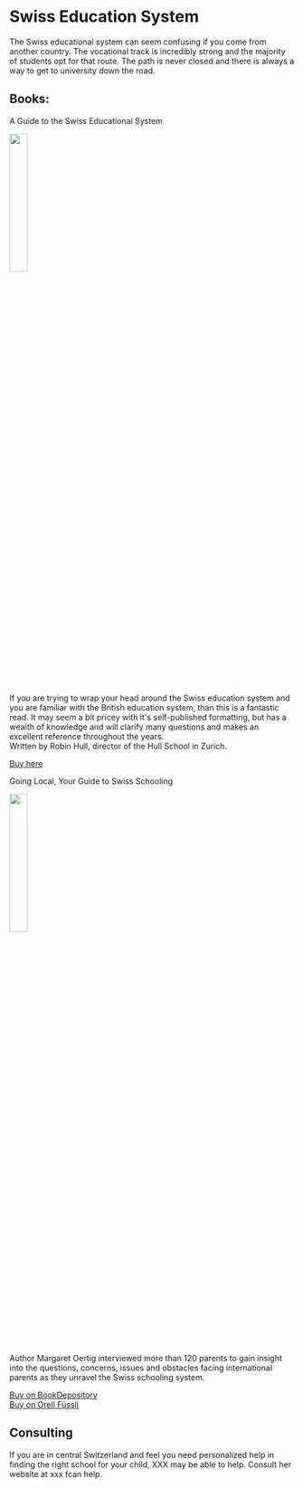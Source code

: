 # Swiss Education System
The Swiss educational system can seem confusing if you come from another country.  The vocational track is incredibly strong and the majority of students opt for that route.  The path is never closed and there is always a way to get to university down the road. 


## Books: 
A Guide to the Swiss Educational System

<img width="25%" src="https://i.imgur.com/i7EWgnh.jpg" />

If you are trying to wrap your head around the Swiss education system and you are familiar with the British education system, than this is a fantastic read.  It may seem a bit pricey with it's self-published formatting, but has a wealth of knowledge and will clarify many questions and makes an excellent reference throughout the years.  
Written by Robin Hull, director of the Hull School in Zurich. 
 

<a href="https://guideto.ch/" rel="nofollow"> Buy here
</a>  

Going Local, Your Guide to Swiss Schooling

<img width="25%" src="https://i.imgur.com/l1QGlSC.png" />

Author Margaret Oertig interviewed more than 120 parents to gain insight into the questions, concerns, issues and obstacles facing international parents as they unravel the Swiss schooling system.  
 

<a href="https://www.bookdepository.com/Going-Local-Margaret-Oertig/9783905252255?ref=grid-view&qid=1662552643915&sr=1-1" rel="nofollow"> Buy on BookDepository</a>  
<a href="https://www.orellfuessli.ch/shop/home/artikeldetails/A1019220571" rel="nofollow">Buy on Orell Füssli</a>

## Consulting
If you are in central Switzerland and feel you need personalized help in finding the right school for your child, XXX may be able to help.  Consult her website at xxx fcan help.   
<!--stackedit_data:
eyJoaXN0b3J5IjpbLTE2NTgxODc3MDksLTE5MDg3ODk2NDksLT
ExODExMDcxNTMsMTAyNTM0NTU2NCwxNDU1OTkyMzc0LC0xOTU2
MDgyMTk4XX0=
-->